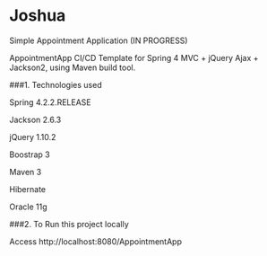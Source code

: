 # Joshua
Simple Appointment Application
(IN PROGRESS)

AppointmentApp CI/CD
Template for Spring 4 MVC + jQuery Ajax + Jackson2, using Maven build tool.

###1. Technologies used

Spring 4.2.2.RELEASE

Jackson 2.6.3

jQuery 1.10.2

Boostrap 3

Maven 3

Hibernate

Oracle 11g

###2. To Run this project locally

Access http://localhost:8080/AppointmentApp


